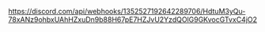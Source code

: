 https://discord.com/api/webhooks/1352527192642289706/HdtuM3yQu-78xANz9ohbxUAhHZxuDn9b88H67pE7HZJvU2YzdQOlG9GKvocGTvxC4jO2
